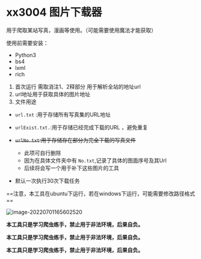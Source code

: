 # xx3004 图片下载器

用于爬取某站写真，漫画等使用。（可能需要使用魔法才能获取）

使用前需要安装：

- Python3
- bs4
- lxml
- rich

1. 首次运行 需取消注1、2释部分 用于解析全站的地址url
2. url地址用于获取具体的图片地址
3. 文件用途

- `url.txt` :用于存储所有写真集的URL地址
- `urlExist.txt.`:用于存储已经完成下载的URL ，避免重复
- ~~`urlNo.txt`:用于存储存在部分为完全下载的写真文件~~
  - 此项可自行删除
  - 因为在具体文件夹中有 `No.txt`,记录了具体的图面序号及其Url
  - 后续将会写一个用于补下这些图片的工具

- 默认一次执行30次下载任务

==注意，本工具在ubuntu下运行，若在windows下运行，可能需要修改路径格式==

![image-20220701165602520](https://s2.loli.net/2022/07/01/ybd41FzqkEw6PiQ.png)

**本工具只是学习爬虫练手，禁止用于非法环境，后果自负。**

**本工具只是学习爬虫练手，禁止用于非法环境，后果自负。**

**本工具只是学习爬虫练手，禁止用于非法环境，后果自负。**